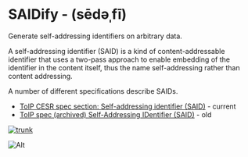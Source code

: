 # SAIDify - (sēdəˌfī)

Generate self-addressing identifiers on arbitrary data.

A self-addressing identifier (SAID) is a kind of content-addressable identifier that uses a two-pass approach to enable
embedding of the identifier in the content itself, thus the name self-addressing rather than content addressing.

A number of different specifications describe SAIDs.

- [ToIP CESR spec section: Self-addressing identifier (SAID)](https://trustoverip.github.io/tswg-cesr-specification/#self-addressing-identifier-said) - current
- [ToIP spec (archived) Self-Addressing IDentifier (SAID)](https://trustoverip.github.io/tswg-said-specification/draft-ssmith-said.html) - old

[![trunk](https://github.com/kentbull/saidify/actions/workflows/trunk.yaml/badge.svg)](https://github.com/kentbull/saidify/actions/workflows/trunk.yaml)

![Alt](https://repobeats.axiom.co/api/embed/3c932f1cb76da4ad21328bfdd0ad1c6fbbe76a0b.svg 'Repobeats analytics image')
